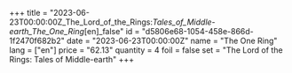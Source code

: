 +++
title = "2023-06-23T00:00:00Z_The_Lord_of_the_Rings:_Tales_of_Middle-earth_The_One_Ring_[en]_false"
id = "d5806e68-1054-458e-866d-1f2470f682b2"
date = "2023-06-23T00:00:00Z"
name = "The One Ring"
lang = ["en"]
price = "62.13"
quantity = 4
foil = false
set = "The Lord of the Rings: Tales of Middle-earth"
+++
